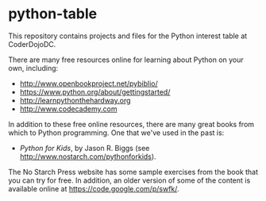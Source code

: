 # python-table

This repository contains projects and files for the Python interest table at CoderDojoDC.

There are many free resources online for learning about Python on your own, including:

- http://www.openbookproject.net/pybiblio/
- https://www.python.org/about/gettingstarted/
- http://learnpythonthehardway.org
- http://www.codecademy.com

In addition to these free online resources, there are many great books from which to Python programming. One that we've used in the past is:

- <em>Python for Kids</em>, by Jason R. Biggs (see http://www.nostarch.com/pythonforkids).

The No Starch Press website has some sample exercises from the book that you can try for free.  In addition, an older version of some of the content is available online at https://code.google.com/p/swfk/.

